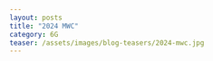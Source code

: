 ```yaml
---
layout: posts
title: "2024 MWC"
category: 6G
teaser: /assets/images/blog-teasers/2024-mwc.jpg
---
```


